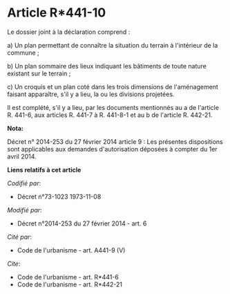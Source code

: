 # Article R*441-10

Le dossier joint à la déclaration comprend : 

a) Un plan permettant de connaître la situation du terrain à l'intérieur de la commune ; 

b) Un plan sommaire des lieux indiquant les bâtiments de toute nature existant sur le terrain ; 

c) Un croquis et un plan coté dans les trois dimensions de l'aménagement faisant apparaître, s'il y a lieu, la ou les
divisions projetées. 

Il est complété, s'il y a lieu, par les documents mentionnés au a de l'article R. 441-6, aux articles R. 441-7 à R. 441-8-1
et au b de l'article R. 442-21.

**Nota:**

Décret n° 2014-253 du 27 février 2014 article 9 : Les présentes dispositions sont applicables aux demandes d'autorisation
déposées à compter du 1er avril 2014.

**Liens relatifs à cet article**

_Codifié par_:

  - Décret n°73-1023 1973-11-08

_Modifié par_:

  - Décret n°2014-253 du 27 février 2014 - art. 6

_Cité par_:

  - Code de l'urbanisme - art. A441-9 (V)

_Cite_:

  - Code de l'urbanisme - art. R*441-6
  - Code de l'urbanisme - art. R*442-21

